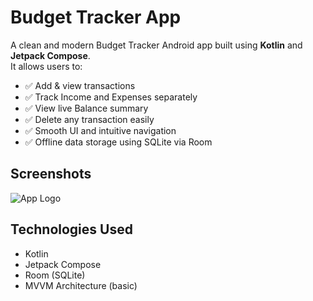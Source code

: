 # Budget Tracker App

A clean and modern Budget Tracker Android app built using **Kotlin** and **Jetpack Compose**.  
It allows users to:

- ✅ Add & view transactions  
- ✅ Track Income and Expenses separately  
- ✅ View live Balance summary  
- ✅ Delete any transaction easily  
- ✅ Smooth UI and intuitive navigation  
- ✅ Offline data storage using SQLite via Room

## Screenshots
![App Logo](app/src/main/res/mipmap-xxxhdpi/ic_launcher.png)

## Technologies Used
- Kotlin
- Jetpack Compose
- Room (SQLite)
- MVVM Architecture (basic)
